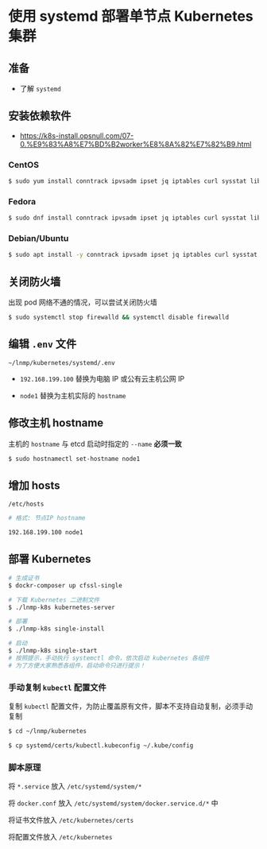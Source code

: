 # 使用 systemd 部署单节点 Kubernetes 集群

## 准备

* 了解 `systemd`

## 安装依赖软件

* https://k8s-install.opsnull.com/07-0.%E9%83%A8%E7%BD%B2worker%E8%8A%82%E7%82%B9.html

### CentOS

```bash
$ sudo yum install conntrack ipvsadm ipset jq iptables curl sysstat libseccomp && sudo /usr/sbin/modprobe ip_vs
```

### Fedora

```bash
$ sudo dnf install conntrack ipvsadm ipset jq iptables curl sysstat libseccomp && sudo /usr/sbin/modprobe ip_vs
```

### Debian/Ubuntu

```bash
$ sudo apt install -y conntrack ipvsadm ipset jq iptables curl sysstat libseccomp2 && sudo /usr/sbin/modprobe ip_vs
```

## 关闭防火墙

出现 pod 网络不通的情况，可以尝试关闭防火墙

```bash
$ sudo systemctl stop firewalld && systemctl disable firewalld
```

## 编辑 `.env` 文件

`~/lnmp/kubernetes/systemd/.env`

* `192.168.199.100` 替换为电脑 IP 或公有云主机公网 IP

* `node1` 替换为主机实际的 `hostname`

## 修改主机 hostname

主机的 `hostname` 与 etcd 启动时指定的 `--name` **必须一致**

```bash
$ sudo hostnamectl set-hostname node1
```

## 增加 hosts

`/etc/hosts`

```bash
# 格式: 节点IP hostname

192.168.199.100 node1
```

## 部署 Kubernetes

```bash
# 生成证书
$ dockr-composer up cfssl-single

# 下载 Kubernetes 二进制文件
$ ./lnmp-k8s kubernetes-server

# 部署
$ ./lnmp-k8s single-install

# 启动
$ ./lnmp-k8s single-start
# 按照提示，手动执行 systemctl 命令，依次启动 kubernetes 各组件
# 为了方便大家熟悉各组件，启动命令只进行提示！
```

### 手动复制 `kubectl` 配置文件

复制 `kubectl` 配置文件，为防止覆盖原有文件，脚本不支持自动复制，必须手动复制

```bash
$ cd ~/lnmp/kubernetes

$ cp systemd/certs/kubectl.kubeconfig ~/.kube/config
```

### 脚本原理

将 `*.service` 放入 `/etc/systemd/system/*`

将 `docker.conf` 放入 `/etc/systemd/system/docker.service.d/*` 中

将证书文件放入 `/etc/kubernetes/certs`

将配置文件放入 `/etc/kubernetes`
